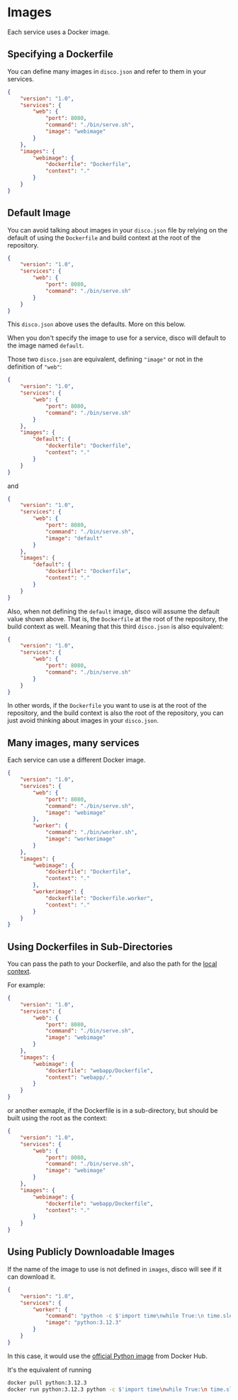 # Images

Each service uses a Docker image.

## Specifying a Dockerfile

You can define many images in `disco.json` and refer to them in your services.

```json
{
    "version": "1.0",
    "services": {
        "web": {
            "port": 8080,
            "command": "./bin/serve.sh",
            "image": "webimage"
        }
    },
    "images": {
        "webimage": {
            "dockerfile": "Dockerfile",
            "context": "."
        }
    }
}
```

## Default Image

You can avoid talking about images in your `disco.json` file by relying on the default of using the `Dockerfile` and build context at the root of the repository.

```json
{
    "version": "1.0",
    "services": {
        "web": {
            "port": 8080,
            "command": "./bin/serve.sh"
        }
    }
}
```

This `disco.json` above uses the defaults. More on this below.

When you don't specify the image to use for a service, disco will default to the image named `default`.

Those two `disco.json` are equivalent, defining `"image"` or not in the definition of `"web"`:

```json
{
    "version": "1.0",
    "services": {
        "web": {
            "port": 8080,
            "command": "./bin/serve.sh"
        }
    },
    "images": {
        "default": {
            "dockerfile": "Dockerfile",
            "context": "."
        }
    }
}
```
and
```json
{
    "version": "1.0",
    "services": {
        "web": {
            "port": 8080,
            "command": "./bin/serve.sh",
            "image": "default"
        }
    },
    "images": {
        "default": {
            "dockerfile": "Dockerfile",
            "context": "."
        }
    }
}
```

Also, when not defining the `default` image, disco will assume the default value shown above. That is, the `Dockerfile` at the root of the repository, the build context as well. Meaning that this third `disco.json` is also equivalent:
```json
{
    "version": "1.0",
    "services": {
        "web": {
            "port": 8080,
            "command": "./bin/serve.sh"
        }
    }
}
```

In other words, if the `Dockerfile` you want to use is at the root of the repository, and the build context is also the root of the repository, you can just avoid thinking about images in your `disco.json`.

## Many images, many services

Each service can use a different Docker image.

```json
{
    "version": "1.0",
    "services": {
        "web": {
            "port": 8080,
            "command": "./bin/serve.sh",
            "image": "webimage"
        },
        "worker": {
            "command": "./bin/worker.sh",
            "image": "workerimage"
        }
    },
    "images": {
        "webimage": {
            "dockerfile": "Dockerfile",
            "context": "."
        },
        "workerimage": {
            "dockerfile": "Dockerfile.worker",
            "context": "."
        }
    }
}
```

## Using Dockerfiles in Sub-Directories

You can pass the path to your Dockerfile, and also the path for the [local context](https://docs.docker.com/build/building/context/#local-context).

For example:
```json
{
    "version": "1.0",
    "services": {
        "web": {
            "port": 8080,
            "command": "./bin/serve.sh",
            "image": "webimage"
        }
    },
    "images": {
        "webimage": {
            "dockerfile": "webapp/Dockerfile",
            "context": "webapp/."
        }
    }
}
```
or another exmaple, if the Dockerfile is in a sub-directory, but should be built using the root as the context:
```json
{
    "version": "1.0",
    "services": {
        "web": {
            "port": 8080,
            "command": "./bin/serve.sh",
            "image": "webimage"
        }
    },
    "images": {
        "webimage": {
            "dockerfile": "webapp/Dockerfile",
            "context": "."
        }
    }
}
```

## Using Publicly Downloadable Images

If the name of the image to use is not defined in `images`, disco will see if it can download it.

```json
{
    "version": "1.0",
    "services": {
        "worker": {
            "command": "python -c $'import time\nwhile True:\n time.sleep(1)'",
            "image": "python:3.12.3"
        }
    }
}
```

In this case, it would use the [official Python image](https://hub.docker.com/_/python) from Docker Hub.

It's the equivalent of running
```bash
docker pull python:3.12.3
docker run python:3.12.3 python -c $'import time\nwhile True:\n time.sleep(1)'
```
